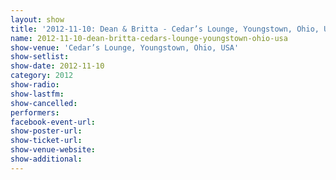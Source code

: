 ```yaml
---
layout: show
title: '2012-11-10: Dean & Britta - Cedar’s Lounge, Youngstown, Ohio, USA'
name: 2012-11-10-dean-britta-cedars-lounge-youngstown-ohio-usa
show-venue: 'Cedar’s Lounge, Youngstown, Ohio, USA'
show-setlist: 
show-date: 2012-11-10
category: 2012
show-radio: 
show-lastfm: 
show-cancelled: 
performers: 
facebook-event-url: 
show-poster-url: 
show-ticket-url: 
show-venue-website: 
show-additional: 
---
```


